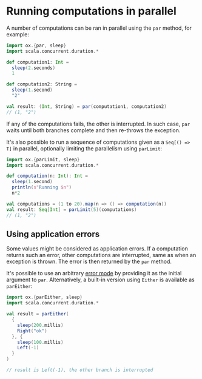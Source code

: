 # Running computations in parallel

A number of computations can be ran in parallel using the `par` method, for example:

```scala mdoc:compile-only
import ox.{par, sleep}
import scala.concurrent.duration.*

def computation1: Int =
  sleep(2.seconds)
  1

def computation2: String =
  sleep(1.second)
  "2"

val result: (Int, String) = par(computation1, computation2)
// (1, "2")
```

If any of the computations fails, the other is interrupted. In such case, `par` waits until both branches complete 
and then re-throws the exception.

It's also possible to run a sequence of computations given as a `Seq[() => T]` in parallel, optionally limiting the
parallelism using `parLimit`:

```scala mdoc:compile-only
import ox.{parLimit, sleep}
import scala.concurrent.duration.*

def computation(n: Int): Int =
  sleep(1.second)
  println(s"Running $n")
  n*2

val computations = (1 to 20).map(n => () => computation(n))
val result: Seq[Int] = parLimit(5)(computations)
// (1, "2")
```

## Using application errors

Some values might be considered as application errors. If a computation returns such an error, other computations are 
interrupted, same as when an exception is thrown. The error is then returned by the `par` method.

It's possible to use an arbitrary [error mode](../basics/error-handling.md) by providing it as the initial argument to `par`.
Alternatively, a built-in version using `Either` is available as `parEither`:

```scala mdoc:compile-only
import ox.{parEither, sleep}
import scala.concurrent.duration.*

val result = parEither(
  {
    sleep(200.millis)
    Right("ok")
  }, {
    sleep(100.millis)
    Left(-1)
  }
)

// result is Left(-1), the other branch is interrupted
```
